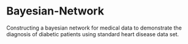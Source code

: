 # Bayesian-Network
Constructing a bayesian network for medical data to demonstrate the diagnosis of diabetic patients using standard heart disease data set.
